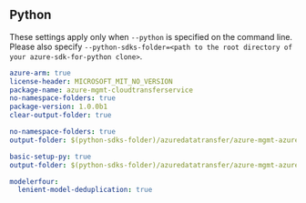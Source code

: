 ## Python

These settings apply only when `--python` is specified on the command line.
Please also specify `--python-sdks-folder=<path to the root directory of your azure-sdk-for-python clone>`.

``` yaml $(python)
azure-arm: true
license-header: MICROSOFT_MIT_NO_VERSION
package-name: azure-mgmt-cloudtransferservice
no-namespace-folders: true
package-version: 1.0.0b1
clear-output-folder: true
```

``` yaml $(python-mode) == 'update' && $(python)
no-namespace-folders: true
output-folder: $(python-sdks-folder)/azuredatatransfer/azure-mgmt-azuredatatransfer/azure/mgmt/azuredatatransfer
```

``` yaml $(python-mode) == 'create' && $(python)
basic-setup-py: true
output-folder: $(python-sdks-folder)/azuredatatransfer/azure-mgmt-azuredatatransfer
```

``` yaml $(python)
modelerfour:
  lenient-model-deduplication: true
```
